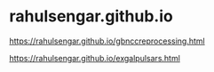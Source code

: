 # rahulsengar.github.io
https://rahulsengar.github.io/gbnccreprocessing.html

https://rahulsengar.github.io/exgalpulsars.html
